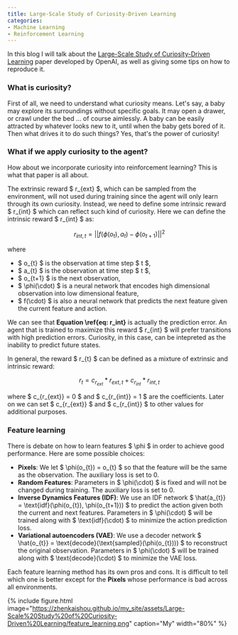 ```yaml
---
title: Large-Scale Study of Curiosity-Driven Learning
categories:
- Machine Learning
- Reinforcement Learning
---
```


In this blog I will talk about the [Large-Scale Study of Curiosity-Driven Learning](https://pathak22.github.io/large-scale-curiosity/resources/largeScaleCuriosity2018.pdf) paper developed by OpenAI, as well as giving some tips on how to reproduce it.

### What is curiosity?

First of all, we need to understand what curiosity means. Let's say, a baby may explore its surroundings without specific goals. It may open a drawer, or crawl under the bed ... of course aimlessly. A baby can be easily attracted by whatever looks new to it, until when the baby gets bored of it. Then what drives it to do such things? Yes, that's the power of curiosity! 

### What if we apply curiosity to the agent?

How about we incorporate curiosity into reinforcement learning? This is what that paper is all about. 

The extrinsic reward $ r_{ext} $, which can be sampled from the environment, will not used during training since the agent will only learn through its own curiosity. Instead, we need to define some intrinsic reward $ r_{int} $ which can reflect such kind of curiosity. Here we can define the intrinsic reward $ r_{int} $ as:

$$ r_{int, t} = ||f(\phi(o_{t}), a_{t}) - \phi(o_{t+1})||^{2} \label{eq: r_int} $$

where
- $ o_{t} $ is the observation at time step $ t $,
- $ a_{t} $ is the observation at time step $ t $,
- $ o_{t+1} $ is the next observation,
- $ \phi(\cdot) $ is a neural network that encodes high dimensional observation into low dimensional feature,
- $ f(\cdot) $ is also a neural network that predicts the next feature given the current feature and action.

We can see that **Equation \ref{eq: r_int}** is actually the prediction error. An agent that is trained to maximize this reward $ r_{int} $ will prefer transitions with high prediction errors. Curiosity, in this case, can be intepreted as the inability to predict future states.

In general, the reward $ r_{t} $ can be defined as a mixture of extrinsic and intrinsic reward:

$$ r_{t} = c_{r_{ext}} * r_{ext, t} + c_{r_{int}} * r_{int, t} \label{eq: r} $$

where $ c_{r_{ext}} = 0 $ and $ c_{r_{int}} = 1 $ are the coefficients. Later on we can set $ c_{r_{ext}} $ and $ c_{r_{int}} $ to other values for additional purposes.

### Feature learning

There is debate on how to learn features $ \phi $ in order to achieve good performance. Here are some possible choices:
- **Pixels**: We let $ \phi(o_{t}) = o_{t} $ so that the feature will be the same as the observation. The auxiliary loss is set to 0.
- **Random Features**: Parameters in $ \phi(\cdot) $ is fixed and will not be changed during training. The auxiliary loss is set to 0.
- **Inverse Dynamics Features (IDF)**: We use an IDF network $ \hat{a_{t}} = \text{idf}(\phi(o_{t}), \phi(o_{t+1})) $ to predict the action given both the current and next features. Parameters in $ \phi(\cdot) $ will be trained along with $ \text{idf}(\cdot) $ to minimize the action prediction loss.
- **Variational autoencoders (VAE)**: We use a decoder network $ \hat{o_{t}} = \text{decode}(\text{sampled}(\phi(o_{t}))) $ to reconstruct the original observation. Parameters in $ \phi(\cdot) $ will be trained along with $ \text{decode}(\cdot) $ to minimize the VAE loss.

Each feature learning method has its own pros and cons. It is difficult to tell which one is better except for the **Pixels** whose performance is bad across all environments.

{% include figure.html image="https://zhenkaishou.github.io/my_site/assets/Large-Scale%20Study%20of%20Curiosity-Driven%20Learning/feature_learning.png" caption="My" width="80%" %}


